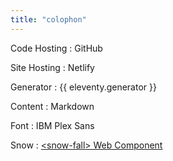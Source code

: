 ```yaml
---
title: "colophon"
---
```


Code Hosting
: GitHub

Site Hosting
: Netlify

Generator
: {{ eleventy.generator }}

Content
: Markdown

Font
: IBM Plex Sans

Snow
: [\<snow-fall\> Web Component](https://www.zachleat.com/web/snow-fall/)
